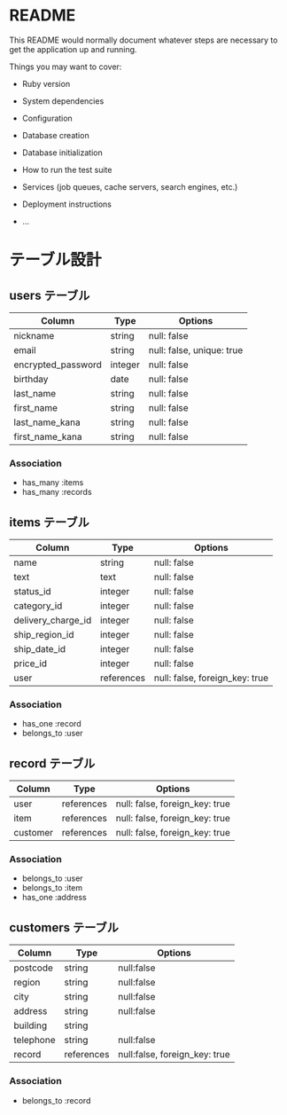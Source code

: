 # README

This README would normally document whatever steps are necessary to get the
application up and running.

Things you may want to cover:

* Ruby version

* System dependencies

* Configuration

* Database creation

* Database initialization

* How to run the test suite

* Services (job queues, cache servers, search engines, etc.)

* Deployment instructions

* ...

# テーブル設計

## users テーブル

| Column             | Type        | Options                   |
| ------------------ | ----------- | ------------------------- |
| nickname           | string      | null: false               | 
| email              | string      | null: false, unique: true |
| encrypted_password | integer     | null: false               |
| birthday           | date        | null: false               |
| last_name          | string      | null: false               |
| first_name         | string      | null: false               |
| last_name_kana     | string      | null: false               |
| first_name_kana    | string      | null: false               |


### Association

- has_many :items
- has_many :records


## items テーブル

| Column             | Type        | Options                        |
| --------------     | ----------- | ------------------------------ |
| name               | string      | null: false                    |
| text               | text        | null: false                    |
| status_id          | integer     | null: false                    |
| category_id        | integer     | null: false                    |
| delivery_charge_id | integer     | null: false                    |
| ship_region_id     | integer     | null: false                    |
| ship_date_id       | integer     | null: false                    |
| price_id           | integer     | null: false                    |
| user               | references  | null: false, foreign_key: true |

### Association

- has_one :record
- belongs_to :user

## record テーブル

| Column     | Type        | Options                        |
| ---------- | ----------- | ------------------------------ |
| user       | references  | null: false, foreign_key: true |
| item       | references  | null: false, foreign_key: true |
| customer   | references  | null: false, foreign_key: true |


### Association

- belongs_to :user
- belongs_to :item
- has_one :address

## customers テーブル

| Column     | Type       | Options                       |
| ---------- | ---------- | ----------------------------- |
| postcode   | string     | null:false                    |
| region     | string     | null:false                    |
| city       | string     | null:false                    |
| address    | string     | null:false                    |
| building   | string     |                               |
| telephone  | string     | null:false                    |
| record     | references | null:false, foreign_key: true |


### Association

- belongs_to :record